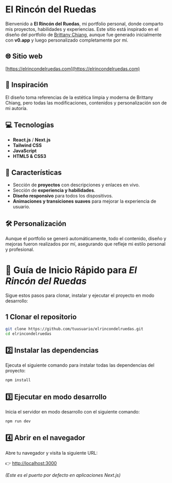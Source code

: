 # El Rincón del Ruedas

Bienvenido a **El Rincón del Ruedas**, mi portfolio personal, donde comparto mis proyectos, habilidades y experiencias. Este sitio está inspirado en el diseño del portfolio de [Brittany Chiang](https://brittanychiang.com/), aunque fue generado inicialmente con **v0.app** y luego personalizado completamente por mí.

## 🌐 Sitio web
[https://elrincondelruedas.com](https://elrincondelruedas.com)

## 🎨 Inspiración
El diseño toma referencias de la estética limpia y moderna de Brittany Chiang, pero todas las modificaciones, contenidos y personalización son de mi autoría.

## 💻 Tecnologías
- **React.js** / **Next.js** 
- **Tailwind CSS**  
- **JavaScript**  
- **HTML5 & CSS3**  

## 🚀 Características
- Sección de **proyectos** con descripciones y enlaces en vivo.  
- Sección de **experiencia y habilidades**.  
- **Diseño responsivo** para todos los dispositivos.  
- **Animaciones y transiciones suaves** para mejorar la experiencia de usuario.  

## 🛠️ Personalización
Aunque el portfolio se generó automáticamente, todo el contenido, diseño y mejoras fueron realizados por mí, asegurando que refleje mi estilo personal y profesional.

# 🚀 Guía de Inicio Rápido para *El Rincón del Ruedas*

Sigue estos pasos para clonar, instalar y ejecutar el proyecto en modo desarrollo:

## 1️ Clonar el repositorio

```bash
git clone https://github.com/tuusuario/elrincondelruedas.git
cd elrincondelruedas
```
## 2️⃣ Instalar las dependencias

Ejecuta el siguiente comando para instalar todas las dependencias del proyecto:

```bash
npm install
```
## 3️⃣ Ejecutar en modo desarrollo

Inicia el servidor en modo desarrollo con el siguiente comando:

```bash
npm run dev
```
## 4️⃣ Abrir en el navegador

Abre tu navegador y visita la siguiente URL:

👉 [http://localhost:3000](http://localhost:3000)

*(Este es el puerto por defecto en aplicaciones Next.js)*


